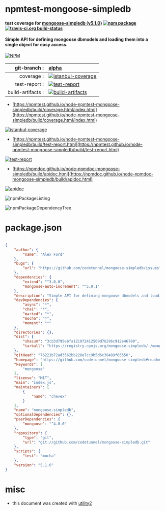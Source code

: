 # npmtest-mongoose-simpledb

#### test coverage for  [mongoose-simpledb (v5.1.0)](https://github.com/codetunnel/mongoose-simpledb#readme)  [![npm package](https://img.shields.io/npm/v/npmtest-mongoose-simpledb.svg?style=flat-square)](https://www.npmjs.org/package/npmtest-mongoose-simpledb) [![travis-ci.org build-status](https://api.travis-ci.org/npmtest/node-npmtest-mongoose-simpledb.svg)](https://travis-ci.org/npmtest/node-npmtest-mongoose-simpledb)

#### Simple API for defining mongoose dbmodels and loading them into a single object for easy access.

[![NPM](https://nodei.co/npm/mongoose-simpledb.png?downloads=true&downloadRank=true&stars=true)](https://www.npmjs.com/package/mongoose-simpledb)

| git-branch : | [alpha](https://github.com/npmtest/node-npmtest-mongoose-simpledb/tree/alpha)|
|--:|:--|
| coverage : | [![istanbul-coverage](https://npmtest.github.io/node-npmtest-mongoose-simpledb/build/coverage.badge.svg)](https://npmtest.github.io/node-npmtest-mongoose-simpledb/build/coverage.html/index.html)|
| test-report : | [![test-report](https://npmtest.github.io/node-npmtest-mongoose-simpledb/build/test-report.badge.svg)](https://npmtest.github.io/node-npmtest-mongoose-simpledb/build/test-report.html)|
| build-artifacts : | [![build-artifacts](https://npmtest.github.io/node-npmtest-mongoose-simpledb/glyphicons_144_folder_open.png)](https://github.com/npmtest/node-npmtest-mongoose-simpledb/tree/gh-pages/build)|

- [https://npmtest.github.io/node-npmtest-mongoose-simpledb/build/coverage.html/index.html](https://npmtest.github.io/node-npmtest-mongoose-simpledb/build/coverage.html/index.html)

[![istanbul-coverage](https://npmtest.github.io/node-npmtest-mongoose-simpledb/build/screenCapture.buildCi.browser.%252Ftmp%252Fbuild%252Fcoverage.lib.html.png)](https://npmtest.github.io/node-npmtest-mongoose-simpledb/build/coverage.html/index.html)

- [https://npmtest.github.io/node-npmtest-mongoose-simpledb/build/test-report.html](https://npmtest.github.io/node-npmtest-mongoose-simpledb/build/test-report.html)

[![test-report](https://npmtest.github.io/node-npmtest-mongoose-simpledb/build/screenCapture.buildCi.browser.%252Ftmp%252Fbuild%252Ftest-report.html.png)](https://npmtest.github.io/node-npmtest-mongoose-simpledb/build/test-report.html)

- [https://npmdoc.github.io/node-npmdoc-mongoose-simpledb/build/apidoc.html](https://npmdoc.github.io/node-npmdoc-mongoose-simpledb/build/apidoc.html)

[![apidoc](https://npmdoc.github.io/node-npmdoc-mongoose-simpledb/build/screenCapture.buildCi.browser.%252Ftmp%252Fbuild%252Fapidoc.html.png)](https://npmdoc.github.io/node-npmdoc-mongoose-simpledb/build/apidoc.html)

![npmPackageListing](https://npmtest.github.io/node-npmtest-mongoose-simpledb/build/screenCapture.npmPackageListing.svg)

![npmPackageDependencyTree](https://npmtest.github.io/node-npmtest-mongoose-simpledb/build/screenCapture.npmPackageDependencyTree.svg)



# package.json

```json

{
    "author": {
        "name": "Alex Ford"
    },
    "bugs": {
        "url": "https://github.com/codetunnel/mongoose-simpledb/issues"
    },
    "dependencies": {
        "extend": "^3.0.0",
        "mongoose-auto-increment": "^5.0.1"
    },
    "description": "Simple API for defining mongoose dbmodels and loading them into a single object for easy access.",
    "devDependencies": {
        "async": "*",
        "chai": "*",
        "marked": "*",
        "mocha": "*",
        "moment": "*"
    },
    "directories": {},
    "dist": {
        "shasum": "3cb3d795ebfa121972412509d78296c912e46780",
        "tarball": "https://registry.npmjs.org/mongoose-simpledb/-/mongoose-simpledb-5.1.0.tgz"
    },
    "gitHead": "76221b72ad3562bb228e7cc9b5d6c30489f85550",
    "homepage": "https://github.com/codetunnel/mongoose-simpledb#readme",
    "keywords": [
        "mongoose"
    ],
    "license": "MIT",
    "main": "index.js",
    "maintainers": [
        {
            "name": "chevex"
        }
    ],
    "name": "mongoose-simpledb",
    "optionalDependencies": {},
    "peerDependencies": {
        "mongoose": "^4.0.0"
    },
    "repository": {
        "type": "git",
        "url": "git://github.com/codetunnel/mongoose-simpledb.git"
    },
    "scripts": {
        "test": "mocha"
    },
    "version": "5.1.0"
}
```



# misc
- this document was created with [utility2](https://github.com/kaizhu256/node-utility2)
